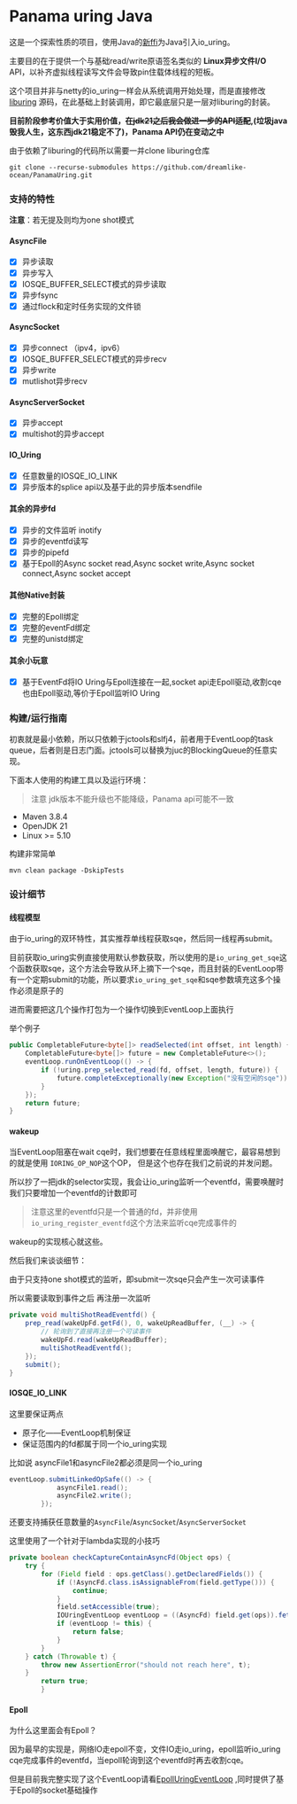 # Panama uring Java

这是一个探索性质的项目，使用Java的[新ffi](https://openjdk.org/jeps/424)为Java引入io_uring。

主要目的在于提供一个与基础read/write原语签名类似的 **Linux异步文件I/O** API，以补齐虚拟线程读写文件会导致pin住载体线程的短板。

这个项目并非与netty的io_uring一样会从系统调用开始处理，而是直接修改[liburing](https://github.com/axboe/liburing)
源码，在此基础上封装调用，即它最底层只是一层对liburing的封装。

**目前阶段参考价值大于实用价值，<del>在jdk21之后我会做进一步的API适配</del>,(垃圾java毁我人生，这东西jdk21稳定不了)，Panama
API仍在变动之中**

由于依赖了liburing的代码所以需要一并clone liburing仓库

```shell
git clone --recurse-submodules https://github.com/dreamlike-ocean/PanamaUring.git
```

### 支持的特性

**注意**：若无提及则均为one shot模式

#### AsyncFile

- [x] 异步读取
- [x] 异步写入
- [x] IOSQE_BUFFER_SELECT模式的异步读取
- [x] 异步fsync
- [x] 通过flock和定时任务实现的文件锁

#### AsyncSocket

- [x] 异步connect （ipv4，ipv6）
- [x] IOSQE_BUFFER_SELECT模式的异步recv
- [x] 异步write
- [x] mutlishot异步recv

#### AsyncServerSocket

- [x] 异步accept
- [x] multishot的异步accept

#### IO_Uring

- [x] 任意数量的IOSQE_IO_LINK
- [x] 异步版本的splice api以及基于此的异步版本sendfile

#### 其余的异步fd

- [x] 异步的文件监听 inotify
- [x] 异步的eventfd读写
- [x] 异步的pipefd
- [x] 基于Epoll的Async socket read,Async socket write,Async socket connect,Async socket accept

#### 其他Native封装

- [x] 完整的Epoll绑定
- [x] 完整的eventFd绑定
- [x] 完整的unistd绑定

#### 其余小玩意

- [x] 基于EventFd将IO Uring与Epoll连接在一起,socket api走Epoll驱动,收割cqe也由Epoll驱动,等价于Epoll监听IO Uring

### 构建/运行指南

初衷就是最小依赖，所以只依赖于jctools和slfj4，前者用于EventLoop的task queue，后者则是日志门面。jctools可以替换为juc的BlockingQueue的任意实现。

下面本人使用的构建工具以及运行环境：

> 注意 jdk版本不能升级也不能降级，Panama api可能不一致

- Maven 3.8.4
- OpenJDK 21
- Linux >= 5.10

构建非常简单

```shell
mvn clean package -DskipTests
```

### 设计细节

#### 线程模型

由于io_uring的双环特性，其实推荐单线程获取sqe，然后同一线程再submit。

目前获取io_uring实例直接使用默认参数获取，所以使用的是`io_uring_get_sqe`这个函数获取sqe，这个方法会导致从环上摘下一个sqe，而且封装的EventLoop带有一个定期submit的功能，所以要求`io_uring_get_sqe`和sqe参数填充这多个操作必须是原子的

进而需要把这几个操作打包为一个操作切换到EventLoop上面执行

举个例子

```java
public CompletableFuture<byte[]> readSelected(int offset, int length) {
    CompletableFuture<byte[]> future = new CompletableFuture<>();
    eventLoop.runOnEventLoop(() -> {
        if (!uring.prep_selected_read(fd, offset, length, future)) {
            future.completeExceptionally(new Exception("没有空闲的sqe"));
        }
    });
    return future;
}
```

#### wakeup

当EventLoop阻塞在wait cqe时，我们想要在任意线程里面唤醒它，最容易想到的就是使用 `IORING_OP_NOP`这个OP， 但是这个也存在我们之前说的并发问题。

所以抄了一把jdk的selector实现，我会让io_uring监听一个eventfd，需要唤醒时我们只要增加一个eventfd的计数即可

> 注意这里的eventfd只是一个普通的fd，并非使用`io_uring_register_eventfd`这个方法来监听cqe完成事件的

wakeup的实现核心就这些。

然后我们来谈谈细节：

由于只支持one shot模式的监听，即submit一次sqe只会产生一次可读事件

所以需要读取到事件之后 再注册一次监听

```java
private void multiShotReadEventfd() {
    prep_read(wakeUpFd.getFd(), 0, wakeUpReadBuffer, (__) -> {
        // 轮询到了直接再注册一个可读事件
        wakeUpFd.read(wakeUpReadBuffer);
        multiShotReadEventfd();
    });
    submit();
}
```

#### IOSQE_IO_LINK

这里要保证两点

- 原子化——EventLoop机制保证
- 保证范围内的fd都属于同一个io_uring实现

比如说 asyncFile1和asyncFile2都必须是同一个io_uring

```java
eventLoop.submitLinkedOpSafe(() -> {
            asyncFile1.read();
            asyncFile2.write();
        });
```

还要支持捕获任意数量的`AsyncFile`/`AsyncSocket`/`AsyncServerSocket`

这里使用了一个针对于lambda实现的小技巧

```java
private boolean checkCaptureContainAsyncFd(Object ops) {
    try {
        for (Field field : ops.getClass().getDeclaredFields()) {
            if (!AsyncFd.class.isAssignableFrom(field.getType())) {
                continue;
            }
            field.setAccessible(true);
            IOUringEventLoop eventLoop = ((AsyncFd) field.get(ops)).fetchEventLoop();
            if (eventLoop != this) {
                return false;
            }
        }
    } catch (Throwable t) {
        throw new AssertionError("should not reach here", t);
    }
        return true;
        }
```

#### Epoll

为什么这里面会有Epoll？

因为最早的实现是，网络IO走epoll不变，文件IO走io_uring，epoll监听io_uring cqe完成事件的eventfd，当epoll轮询到这个eventfd时再去收割cqe。

但是目前我完整实现了这个EventLoop请看[EpollUringEventLoop](panama-uring/src/main/java/top/dreamlike/eventloop/EpollUringEventLoop.java)
,同时提供了基于Epoll的socket基础操作

